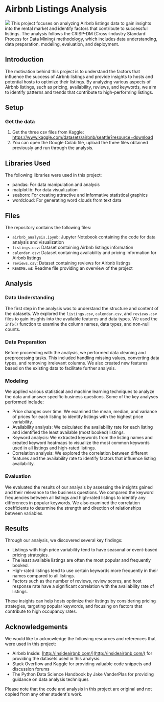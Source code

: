 
# Airbnb Listings Analysis
<img src="https://files.umso.co/lib_JIXRpABhuZcBQupB/x3l5baxyrb4ufikg.png">
This project focuses on analyzing Airbnb listings data to gain insights into the rental market and identify factors that contribute to successful listings. The analysis follows the CRISP-DM (Cross-Industry Standard Process for Data Mining) methodology, which includes data understanding, data preparation, modeling, evaluation, and deployment.

## Introduction

The motivation behind this project is to understand the factors that influence the success of Airbnb listings and provide insights to hosts and potential hosts to optimize their listings. By analyzing various aspects of Airbnb listings, such as pricing, availability, reviews, and keywords, we aim to identify patterns and trends that contribute to high-performing listings.

## Setup
### Get the data
1. Get the three csv files from Kaggle: https://www.kaggle.com/datasets/airbnb/seattle?resource=download
2. You can open the Google Colab file, upload the three files obtained previously and run through the analysis.

## Libraries Used

The following libraries were used in this project:

-   pandas: For data manipulation and analysis
-   matplotlib: For data visualization
-   seaborn: For creating attractive and informative statistical graphics
-   wordcloud: For generating word clouds from text data

## Files

The repository contains the following files:

-   `airbnb_analysis.ipynb`: Jupyter Notebook containing the code for data analysis and visualization
-   `listings.csv`: Dataset containing Airbnb listings information
-   `calendar.csv`: Dataset containing availability and pricing information for Airbnb listings
-   `reviews.csv`: Dataset containing reviews for Airbnb listings
-   `README.md`: Readme file providing an overview of the project

## Analysis

### Data Understanding

The first step in the analysis was to understand the structure and content of the datasets. We explored the `listings.csv`, `calendar.csv`, and `reviews.csv` files to gain insights into the available features and data types. We used the `info()` function to examine the column names, data types, and non-null counts.

### Data Preparation

Before proceeding with the analysis, we performed data cleaning and preprocessing tasks. This included handling missing values, converting data types, and removing irrelevant columns. We also created new features based on the existing data to facilitate further analysis.

### Modeling

We applied various statistical and machine learning techniques to analyze the data and answer specific business questions. Some of the key analyses performed include:

-   Price changes over time: We examined the mean, median, and variance of prices for each listing to identify listings with the highest price variability.
-   Availability analysis: We calculated the availability rate for each listing and identified the least available (most booked) listings.
-   Keyword analysis: We extracted keywords from the listing names and created keyword heatmaps to visualize the most common keywords used in all listings and high-rated listings.
-   Correlation analysis: We explored the correlation between different features and the availability rate to identify factors that influence listing availability.

### Evaluation

We evaluated the results of our analysis by assessing the insights gained and their relevance to the business questions. We compared the keyword frequencies between all listings and high-rated listings to identify any differences in popular keywords. We also examined the correlation coefficients to determine the strength and direction of relationships between variables.

## Results

Through our analysis, we discovered several key findings:

-   Listings with high price variability tend to have seasonal or event-based pricing strategies.
-   The least available listings are often the most popular and frequently booked.
-   High-rated listings tend to use certain keywords more frequently in their names compared to all listings.
-   Factors such as the number of reviews, review scores, and host response rate have a significant correlation with the availability rate of listings.

These insights can help hosts optimize their listings by considering pricing strategies, targeting popular keywords, and focusing on factors that contribute to high occupancy rates.

## Acknowledgements

We would like to acknowledge the following resources and references that were used in this project:

-   Airbnb Inside:  [http://insideairbnb.com/](http://insideairbnb.com/)  for providing the datasets used in this analysis
-   Stack Overflow and Kaggle for providing valuable code snippets and discussion forums
-   The Python Data Science Handbook by Jake VanderPlas for providing guidance on data analysis techniques

Please note that the code and analysis in this project are original and not copied from any other student's work.

